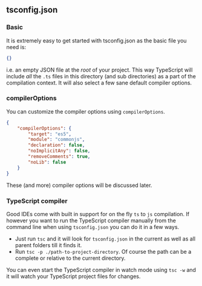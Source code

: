 ## tsconfig.json

### Basic

It is extremely easy to get started with tsconfig.json as the basic file you need is:

```json
{}
```

i.e. an empty JSON file at the _root_ of your project. This way TypeScript will include _all_ the `.ts` files in this directory (and sub directories) as a part of the compilation context. It will also select a few sane default compiler options.

### compilerOptions

You can customize the compiler options using `compilerOptions`.

```json
{
    "compilerOptions": {
        "target": "es5",
        "module": "commonjs",
        "declaration": false,
        "noImplicitAny": false,
        "removeComments": true,
        "noLib": false
    }
}
```

These (and more) compiler options will be discussed later.

### TypeScript compiler

Good IDEs come with built in support for on the fly `ts` to `js` compilation. If however you want to run the TypeScript compiler manually from the command line when using `tsconfig.json` you can do it in a few ways.

- Just run `tsc` and it will look for `tsconfig.json` in the current as well as all parent folders till it finds it.
- Run `tsc -p ./path-to-project-directory`. Of course the path can be a complete or relative to the current directory.

You can even start the TypeScript compiler in watch mode using `tsc -w` and it will watch your TypeScript project files for changes.
